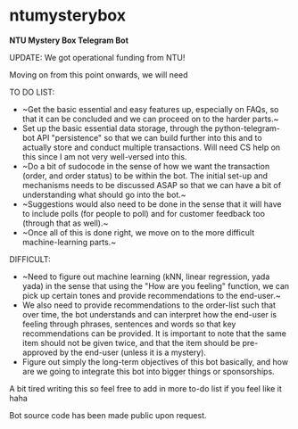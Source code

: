 # ntumysterybox
**NTU Mystery Box Telegram Bot**

UPDATE: We got operational funding from NTU!

Moving on from this point onwards, we will need 

TO DO LIST:

* ~Get the basic essential and easy features up, especially on FAQs, so that it can be concluded and we can proceed on to the harder parts.~
* Set up the basic essential data storage, through the python-telegram-bot API "persistence" so that we can build further into this and to actually store and conduct multiple transactions. Will need CS help on this since I am not very well-versed into this.
* ~Do a bit of sudocode in the sense of how we want the transaction (order, and order status) to be within the bot. The initial set-up and mechanisms needs to be discussed ASAP so that we can have a bit of understanding what should go into the bot.~
* ~Suggestions would also need to be done in the sense that it will have to include polls (for people to poll) and for customer feedback too (through that as well).~
* ~Once all of this is done right, we move on to the more difficult machine-learning parts.~

DIFFICULT:
* ~Need to figure out machine learning (kNN, linear regression, yada yada) in the sense that using the "How are you feeling" function, we can pick up certain tones and provide recommendations to the end-user.~
* We also need to provide recommendations to the order-list such that over time, the bot understands and can interpret how the end-user is feeling through phrases, sentences and words so that key recommendations can be provided. It is important to note that the same item should not be given twice, and that the item should be pre-approved by the end-user (unless it is a mystery).
* Figure out simply the long-term objectives of this bot basically, and how are we going to integrate this bot into bigger things or sponsorships.

A bit tired writing this so feel free to add in more to-do list if you feel like it haha

Bot source code has been made public upon request.
